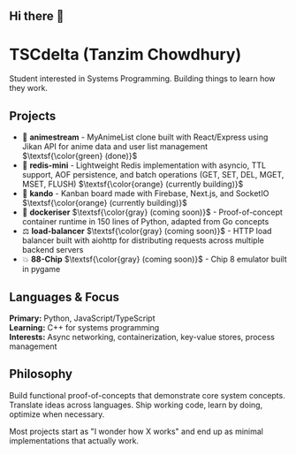 ## Hi there 👋

# TSCdelta (Tanzim Chowdhury)

Student interested in Systems Programming. Building things to learn how they work.

## Projects

- 🎌 **animestream** - MyAnimeList clone built with React/Express using Jikan API for anime data and user list management $\textsf{\color{green} (done)}$
- 🔴 **redis-mini** - Lightweight Redis implementation with asyncio, TTL support, AOF persistence, and batch operations (GET, SET, DEL, MGET, MSET, FLUSH) $\textsf{\color{orange} (currently building)}$
- 🎯 **kando** - Kanban board made with Firebase, Next.js, and SocketIO $\textsf{\color{orange} (currently building)}$ 
- 🐳 **dockeriser** $\textsf{\color{gray} (coming soon)}$ - Proof-of-concept container runtime in 150 lines of Python, adapted from Go concepts
- ⚖️ **load-balancer** $\textsf{\color{gray} (coming soon)}$ - HTTP load balancer built with aiohttp for distributing requests across multiple backend servers
- 💥 **88-Chip** $\textsf{\color{gray} (coming soon)}$ - Chip 8 emulator built in pygame

## Languages & Focus

**Primary:** Python, JavaScript/TypeScript  
**Learning:** C++ for systems programming  
**Interests:** Async networking, containerization, key-value stores, process management

## Philosophy

Build functional proof-of-concepts that demonstrate core system concepts. Translate ideas across languages. Ship working code, learn by doing, optimize when necessary.

Most projects start as "I wonder how X works" and end up as minimal implementations that actually work.
